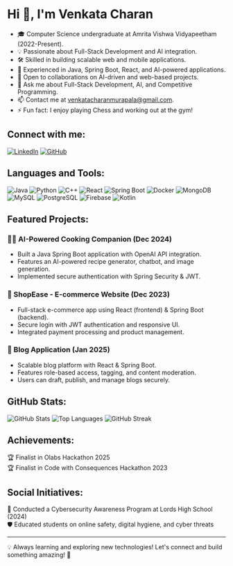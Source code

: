 # Hi 👋, I'm Venkata Charan

- 🎓 Computer Science undergraduate at Amrita Vishwa Vidyapeetham (2022-Present).
- 💡 Passionate about Full-Stack Development and AI integration.
- 🛠 Skilled in building scalable web and mobile applications.
- 🚀 Experienced in Java, Spring Boot, React, and AI-powered applications.
- 🤝 Open to collaborations on AI-driven and web-based projects.
- 💬 Ask me about Full-Stack Development, AI, and Competitive Programming.
- 📫 Contact me at venkatacharanmurapala@gmail.com.
- ⚡ Fun fact: I enjoy playing Chess and working out at the gym!

## Connect with me:
[![LinkedIn](https://img.shields.io/badge/LinkedIn-0A66C2?style=flat&logo=linkedin&logoColor=white)](http://www.linkedin.com/in/venkata-charan-625b6524a)
[![GitHub](https://img.shields.io/badge/GitHub-181717?style=flat&logo=github&logoColor=white)](https://github.com/venkatacharan22)

## Languages and Tools:
![Java](https://img.shields.io/badge/Java-ED8B00?style=flat&logo=java&logoColor=white)
![Python](https://img.shields.io/badge/Python-3776AB?style=flat&logo=python&logoColor=white)
![C++](https://img.shields.io/badge/C++-00599C?style=flat&logo=c%2B%2B&logoColor=white)
![React](https://img.shields.io/badge/React-61DAFB?style=flat&logo=react&logoColor=white)
![Spring Boot](https://img.shields.io/badge/Spring%20Boot-6DB33F?style=flat&logo=spring-boot&logoColor=white)
![Docker](https://img.shields.io/badge/Docker-2496ED?style=flat&logo=docker&logoColor=white)
![MongoDB](https://img.shields.io/badge/MongoDB-47A248?style=flat&logo=mongodb&logoColor=white)
![MySQL](https://img.shields.io/badge/MySQL-4479A1?style=flat&logo=mysql&logoColor=white)
![PostgreSQL](https://img.shields.io/badge/PostgreSQL-336791?style=flat&logo=postgresql&logoColor=white)
![Firebase](https://img.shields.io/badge/Firebase-FFCA28?style=flat&logo=firebase&logoColor=black)
![Kotlin](https://img.shields.io/badge/Kotlin-0095D5?style=flat&logo=kotlin&logoColor=white)

## Featured Projects:
### 🧑‍🍳 AI-Powered Cooking Companion (Dec 2024)
- Built a Java Spring Boot application with OpenAI API integration.
- Features an AI-powered recipe generator, chatbot, and image generation.
- Implemented secure authentication with Spring Security & JWT.

### 🛒 ShopEase - E-commerce Website (Dec 2023)
- Full-stack e-commerce app using React (frontend) & Spring Boot (backend).
- Secure login with JWT authentication and responsive UI.
- Integrated payment processing and product management.

### 📝 Blog Application (Jan 2025)
- Scalable blog platform with React & Spring Boot.
- Features role-based access, tagging, and content moderation.
- Users can draft, publish, and manage blogs securely.

## GitHub Stats:
![GitHub Stats](https://github-readme-stats.vercel.app/api?username=venkatacharan22&show_icons=true&count_private=true)
![Top Languages](https://github-readme-stats.vercel.app/api/top-langs/?username=venkatacharan22&layout=compact)
![GitHub Streak](https://github-readme-streak-stats.herokuapp.com/?user=venkatacharan22)

## Achievements:
🏆 Finalist in Olabs Hackathon 2025  
🏆 Finalist in Code with Consequences Hackathon 2023  

## Social Initiatives:
📢 Conducted a Cybersecurity Awareness Program at Lords High School (2024)  
🛡️ Educated students on online safety, digital hygiene, and cyber threats  

---
💡 Always learning and exploring new technologies! Let's connect and build something amazing! 🚀

